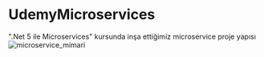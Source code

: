 # UdemyMicroservices
".Net 5 ile Microservices" kursunda inşa ettiğimiz microservice proje yapısı
![microservice_mimari](../Microservices/SolutionItems/udemy-roadmap.png)